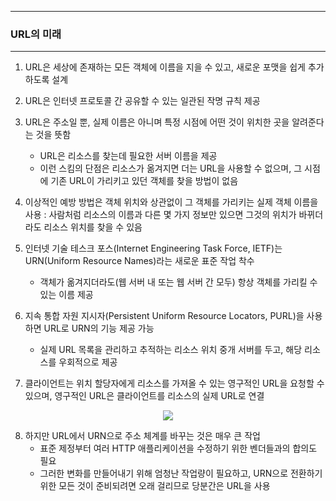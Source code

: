 -----
### URL의 미래
-----
1. URL은 세상에 존재하는 모든 객체에 이름을 지을 수 있고, 새로운 포맷을 쉽게 추가하도록 설계
2. URL은 인터넷 프로토콜 간 공유할 수 있는 일관된 작명 규칙 제공
3. URL은 주소일 뿐, 실제 이름은 아니며 특정 시점에 어떤 것이 위치한 곳을 알려준다는 것을 뜻함
   - URL은 리소스를 찾는데 필요한 서버 이름을 제공
   - 이런 스킴의 단점은 리소스가 옮겨지면 더는 URL을 사용할 수 없으며, 그 시점에 기존 URL이 가리키고 있던 객체를 찾을 방법이 없음

4. 이상적인 예방 방법은 객체 위치와 상관없이 그 객체를 가리키는 실제 객체 이름을 사용 : 사람처럼 리소스의 이름과 다른 몇 가지 정보만 있으면 그것의 위치가 바뀌더라도 리소스 위치를 찾을 수 있음
5. 인터넷 기술 테스크 포스(Internet Engineering Task Force, IETF)는 URN(Uniform Resource Names)라는 새로운 표준 작업 착수
   - 객체가 옮겨지더라도(웹 서버 내 또는 웹 서버 간 모두) 항상 객체를 가리킬 수 있는 이름 제공

6. 지속 통합 자원 지시자(Persistent Uniform Resource Locators, PURL)을 사용하면 URL로 URN의 기능 제공 가능
   - 실제 URL 목록을 관리하고 추적하는 리소스 위치 중개 서버를 두고, 해당 리소스를 우회적으로 제공

7. 클라이언트는 위치 할당자에게 리소스를 가져올 수 있는 영구적인 URL을 요청할 수 있으며, 영구적인 URL은 클라이언트를 리소스의 실제 URL로 연결
<div align="center">
<img src="https://github.com/user-attachments/assets/2b33ad01-158e-4cb9-a64a-a6649e9a86b0">
</div>

8. 하지만 URL에서 URN으로 주소 체계를 바꾸는 것은 매우 큰 작업
   - 표준 제정부터 여러 HTTP 애플리케이션을 수정하기 위한 벤더들과의 합의도 필요
   - 그러한 변화를 만들어내기 위해 엄청난 작업량이 필요하고, URN으로 전환하기 위한 모든 것이 준비되려면 오래 걸리므로 당분간은 URL을 사용
   
